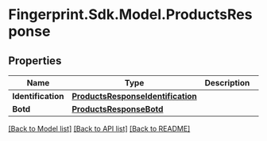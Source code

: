 # Fingerprint.Sdk.Model.ProductsResponse
## Properties

Name | Type | Description | Notes
------------ | ------------- | ------------- | -------------
**Identification** | [**ProductsResponseIdentification**](ProductsResponseIdentification.md) |  | [optional] 
**Botd** | [**ProductsResponseBotd**](ProductsResponseBotd.md) |  | [optional] 

[[Back to Model list]](../README.md#documentation-for-models) [[Back to API list]](../README.md#documentation-for-api-endpoints) [[Back to README]](../README.md)


